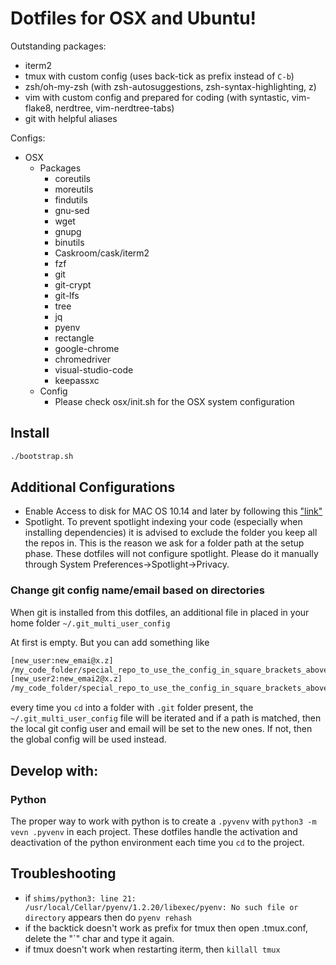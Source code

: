 
# Dotfiles for OSX and Ubuntu!

Outstanding packages:

* iterm2
* tmux with custom config (uses back-tick as prefix instead of `C-b`)
* zsh/oh-my-zsh (with zsh-autosuggestions, zsh-syntax-highlighting, z)
* vim with custom config and prepared for coding (with syntastic, vim-flake8, nerdtree, vim-nerdtree-tabs)
* git with helpful aliases

Configs:

* OSX
  * Packages
    * coreutils
    * moreutils
    * findutils
    * gnu-sed
    * wget
    * gnupg
    * binutils
    * Caskroom/cask/iterm2
    * fzf
    * git
    * git-crypt
    * git-lfs
    * tree
    * jq
    * pyenv
    * rectangle
    * google-chrome
    * chromedriver
    * visual-studio-code
    * keepassxc
  * Config
    * Please check osx/init.sh for the OSX system configuration 


## Install

```bash
./bootstrap.sh
```

## Additional Configurations

- Enable Access to disk for MAC OS 10.14 and later by following this ["link"](https://osxdaily.com/2018/10/09/fix-operation-not-permitted-terminal-error-macos/)
- Spotlight. To prevent spotlight indexing your code (especially when installing dependencies) it is advised to exclude the folder you keep all the repos in. This is the reason we ask for a folder path at the setup phase. These dotfiles will not configure spotlight. Please do it manually through System Preferences->Spotlight->Privacy.

### Change git config name/email based on directories

When git is installed from this dotfiles, an additional file in placed in your home folder `~/.git_multi_user_config`

At first is empty. But you can add something like

```bash
[new_user:new_emai@x.z]
/my_code_folder/special_repo_to_use_the_config_in_square_brackets_above/*
[new_user2:new_emai2@x.z]
/my_code_folder/special_repo_to_use_the_config_in_square_brackets_above/*
```

every time you `cd` into a folder with `.git` folder present, the `~/.git_multi_user_config` file will be iterated and if a path is matched, then the local git config user and email will be set to the new ones. If not, then the global config will be used instead.

## Develop with:

### Python

The proper way to work with python is to create a `.pyvenv` with `python3 -m vevn .pyvenv` in each project. These dotfiles handle the activation and deactivation of the python environment each time you `cd` to the project.


## Troubleshooting

- if `shims/python3: line 21: /usr/local/Cellar/pyenv/1.2.20/libexec/pyenv: No such file or directory` appears then do `pyenv rehash`
- if the backtick doesn't work as prefix for tmux then open .tmux.conf, delete the "`" char and type it again.
- if tmux doesn't work when restarting iterm, then `killall tmux`

